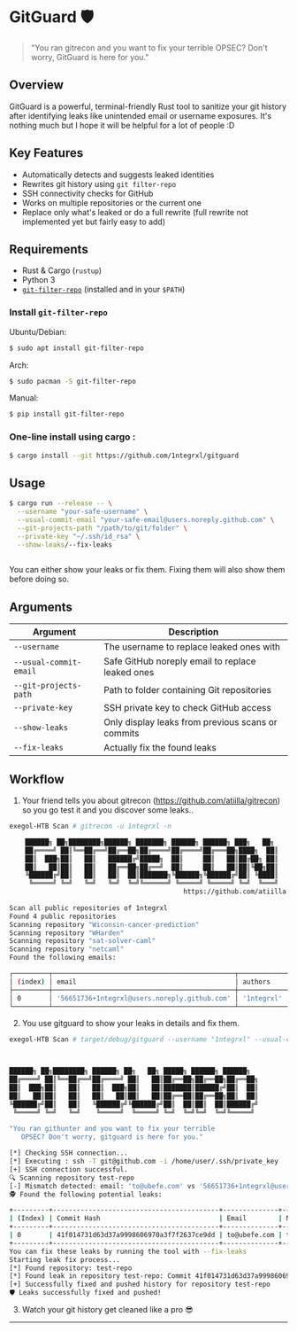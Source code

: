 # GitGuard 🛡️

> "You ran gitrecon and you want to fix your terrible OPSEC? Don't worry, GitGuard is here for you."

## Overview

GitGuard is a powerful, terminal-friendly Rust tool to sanitize your git history after identifying leaks like unintended email or username exposures.
It's nothing much but I hope it will be helpful for a lot of people :D

## Key Features

- Automatically detects and suggests leaked identities
- Rewrites git history using `git filter-repo`
- SSH connectivity checks for GitHub
- Works on multiple repositories or the current one
- Replace only what's leaked or do a full rewrite (full rewrite not implemented yet but fairly easy to add)

## Requirements

- Rust & Cargo (`rustup`)
- Python 3
- [`git-filter-repo`](https://github.com/newren/git-filter-repo) (installed and in your `$PATH`)

### Install `git-filter-repo`

Ubuntu/Debian:

```bash
$ sudo apt install git-filter-repo
```

Arch:

```bash
$ sudo pacman -S git-filter-repo
```

Manual:

```bash
$ pip install git-filter-repo
```

### One-line install using cargo : 

```bash
$ cargo install --git https://github.com/1ntegrxl/gitguard
```

## Usage

```bash
$ cargo run --release -- \
  --username "your-safe-username" \
  --usual-commit-email "your-safe-email@users.noreply.github.com" \
  --git-projects-path "/path/to/git/folder" \
  --private-key "~/.ssh/id_rsa" \
  --show-leaks/--fix-leaks
  
```
You can either show your leaks or fix them. Fixing them will also show them before doing so. 

## Arguments

| Argument              | Description                                            |
|-----------------------|--------------------------------------------------------|
| `--username`          | The username to replace leaked ones with              |
| `--usual-commit-email`| Safe GitHub noreply email to replace leaked ones      |
| `--git-projects-path` | Path to folder containing Git repositories             |
| `--private-key`       | SSH private key to check GitHub access                 |
| `--show-leaks`        | Only display leaks from previous scans or commits     |
| `--fix-leaks`         | Actually fix the found leaks |

## Workflow

1. Your friend tells you about gitrecon (https://github.com/atiilla/gitrecon) so you go test it and you discover some leaks..

```bash
exegol-HTB Scan # gitrecon -u 1ntegrxl -n 

    ██████╗ ██╗████████╗██████╗ ███████╗ ██████╗ ██████╗ ███╗   ██╗
    ██╔════╝ ██║╚══██╔══╝██╔══██╗██╔════╝██╔════╝██╔═══██╗████╗  ██║
    ██║  ███╗██║   ██║   ██████╔╝█████╗  ██║     ██║   ██║██╔██╗ ██║
    ██║   ██║██║   ██║   ██╔══██╗██╔══╝  ██║     ██║   ██║██║╚██╗██║
    ╚██████╔╝██║   ██║   ██║  ██║███████╗╚██████╗╚██████╔╝██║ ╚████║
     ╚═════╝ ╚═╝   ╚═╝   ╚═╝  ╚═╝╚══════╝ ╚═════╝ ╚═════╝ ╚═╝  ╚═══╝
                                            https://github.com/atiilla
    
Scan all public repositories of 1ntegrxl
Found 4 public repositories
Scanning repository "Wiconsin-cancer-prediction"
Scanning repository "WHarden"
Scanning repository "sat-solver-caml"
Scanning repository "netcaml"
Found the following emails:

┌─────────┬──────────────────────────────────────────────┬────────────┐
│ (index) │ email                                        │ authors    │
├─────────┼──────────────────────────────────────────────┼────────────┤
│ 0       │ '56651736+1ntegrxl@users.noreply.github.com' │ '1ntegrxl' │
└─────────┴──────────────────────────────────────────────┴────────────┘

```
2. You use gitguard to show your leaks in details and fix them.

```bash
exegol-HTB Scan # target/debug/gitguard --username "1ntegrxl" --usual-commit-email "56651736+1ntegrxl@users.noreply.github.com" --private-key "/home/user/.ssh/private_key" --git-projects-path ../repo --fix-leaks



██████╗ ██╗████████╗ ██████╗ ██╗   ██╗ █████╗ ██████╗ ██████╗ 
██╔════╝ ██║╚══██╔══╝██╔════╝ ██║   ██║██╔══██╗██╔══██╗██╔══██╗
██║  ███╗██║   ██║   ██║  ███╗██║   ██║███████║██████╔╝██║  ██║
██║   ██║██║   ██║   ██║   ██║██║   ██║██╔══██║██╔══██╗██║  ██║
╚██████╔╝██║   ██║   ╚██████╔╝╚██████╔╝██║  ██║██║  ██║██████╔╝
 ╚═════╝ ╚═╝   ╚═╝    ╚═════╝  ╚═════╝ ╚═╝  ╚═╝╚═╝  ╚═╝╚═════╝ 
                                                               
"You ran githunter and you want to fix your terrible 
   OPSEC? Don't worry, gitguard is here for you."

[*] Checking SSH connection...
[*] Executing : ssh -T git@github.com -i /home/user/.ssh/private_key
[+] SSH connection successful.
🔍 Scanning repository test-repo
[-] Mismatch detected: email: 'to@ubefe.com' vs '56651736+1ntegrxl@users.noreply.github.com', name: 'toub' vs '1ntegrxl'
🕵 Found the following potential leaks:

+---------+------------------------------------------+--------------+------+------------+
| (Index) | Commit Hash                              | Email        | Name | Repository |
+---------+------------------------------------------+--------------+------+------------+
| 0       | 41f014731d63d37a9998606970a3f7f2637ce9dd | to@ubefe.com | toub | test-repo  |
+---------+------------------------------------------+--------------+------+------------+
You can fix these leaks by running the tool with --fix-leaks
Starting leak fix process...
[*] Found repository: test-repo
[*] Found leak in repository test-repo: Commit 41f014731d63d37a9998606970a3f7f2637ce9dd | Email: to@ubefe.com | Author: toub
[+] Successfully fixed and pushed history for repository test-repo
🛡 Leaks successfully fixed and pushed!
```
3. Watch your git history get cleaned like a pro 😎

---
